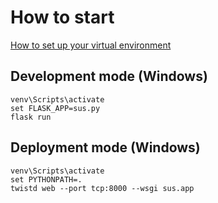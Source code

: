 # How to start

[How to set up your virtual environment](https://flask.palletsprojects.com/en/1.1.x/installation/)

## Development mode (Windows)

<pre><code>venv\Scripts\activate
set FLASK_APP=sus.py
flask run
</code></pre>

## Deployment mode (Windows)

<pre><code>venv\Scripts\activate
set PYTHONPATH=.
twistd web --port tcp:8000 --wsgi sus.app
</code></pre>
